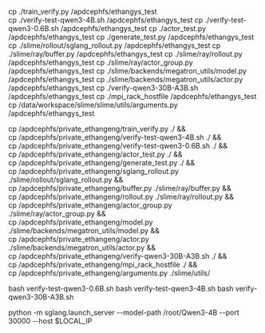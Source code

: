 cp ./train_verify.py /apdcephfs/ethangys_test   
cp ./verify-test-qwen3-4B.sh /apdcephfs/ethangys_test
cp ./verify-test-qwen3-0.6B.sh /apdcephfs/ethangys_test
cp ./actor_test.py /apdcephfs/ethangys_test 
cp ./generate_test.py /apdcephfs/ethangys_test 
cp ./slime/rollout/sglang_rollout.py /apdcephfs/ethangys_test 
cp ./slime/ray/buffer.py /apdcephfs/ethangys_test
cp ./slime/ray/rollout.py /apdcephfs/ethangys_test
cp ./slime/ray/actor_group.py /apdcephfs/ethangys_test
cp ./slime/backends/megatron_utils/model.py /apdcephfs/ethangys_test
cp ./slime/backends/megatron_utils/actor.py /apdcephfs/ethangys_test
cp ./verify-qwen3-30B-A3B.sh /apdcephfs/ethangys_test
cp ./mpi_rack_hostfile /apdcephfs/ethangys_test
cp /data/workspace/slime/slime/utils/arguments.py /apdcephfs/ethangys_test



cp /apdcephfs/private_ethangeng/train_verify.py ./ && \
cp /apdcephfs/private_ethangeng/verify-test-qwen3-4B.sh ./ && \
cp /apdcephfs/private_ethangeng/verify-test-qwen3-0.6B.sh ./ && \
cp /apdcephfs/private_ethangeng/actor_test.py ./ && \
cp /apdcephfs/private_ethangeng/generate_test.py ./ && \
cp /apdcephfs/private_ethangeng/sglang_rollout.py ./slime/rollout/sglang_rollout.py && \
cp /apdcephfs/private_ethangeng/buffer.py ./slime/ray/buffer.py && \
cp /apdcephfs/private_ethangeng/rollout.py ./slime/ray/rollout.py && \
cp /apdcephfs/private_ethangeng/actor_group.py ./slime/ray/actor_group.py && \
cp /apdcephfs/private_ethangeng/model.py ./slime/backends/megatron_utils/model.py && \
cp /apdcephfs/private_ethangeng/actor.py ./slime/backends/megatron_utils/actor.py && \
cp /apdcephfs/private_ethangeng/verify-qwen3-30B-A3B.sh ./ && \
cp /apdcephfs/private_ethangeng/mpi_rack_hostfile ./ && \
cp /apdcephfs/private_ethangeng/arguments.py ./slime/utils/
 


bash verify-test-qwen3-0.6B.sh
bash verify-test-qwen3-4B.sh
bash verify-qwen3-30B-A3B.sh






python -m sglang.launch_server --model-path /root/Qwen3-4B --port 30000 --host $LOCAL_IP
